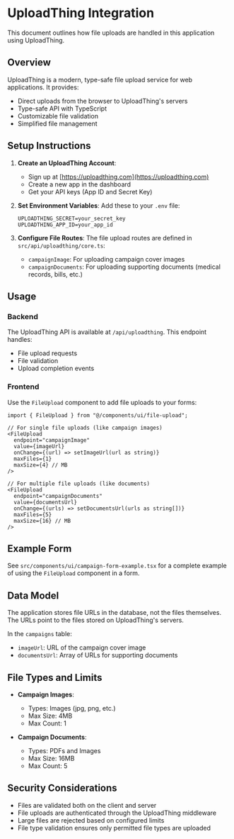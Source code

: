 # UploadThing Integration

This document outlines how file uploads are handled in this application using UploadThing.

## Overview

UploadThing is a modern, type-safe file upload service for web applications. It provides:

- Direct uploads from the browser to UploadThing's servers
- Type-safe API with TypeScript
- Customizable file validation
- Simplified file management

## Setup Instructions

1. **Create an UploadThing Account**:
   - Sign up at [https://uploadthing.com](https://uploadthing.com)
   - Create a new app in the dashboard
   - Get your API keys (App ID and Secret Key)

2. **Set Environment Variables**:
   Add these to your `.env` file:
   ```
   UPLOADTHING_SECRET=your_secret_key
   UPLOADTHING_APP_ID=your_app_id
   ```

3. **Configure File Routes**:
   The file upload routes are defined in `src/api/uploadthing/core.ts`:
   - `campaignImage`: For uploading campaign cover images
   - `campaignDocuments`: For uploading supporting documents (medical records, bills, etc.)

## Usage

### Backend

The UploadThing API is available at `/api/uploadthing`. This endpoint handles:
- File upload requests
- File validation
- Upload completion events

### Frontend

Use the `FileUpload` component to add file uploads to your forms:

```tsx
import { FileUpload } from "@/components/ui/file-upload";

// For single file uploads (like campaign images)
<FileUpload
  endpoint="campaignImage"
  value={imageUrl}
  onChange={(url) => setImageUrl(url as string)}
  maxFiles={1}
  maxSize={4} // MB
/>

// For multiple file uploads (like documents)
<FileUpload
  endpoint="campaignDocuments"
  value={documentsUrl}
  onChange={(urls) => setDocumentsUrl(urls as string[])}
  maxFiles={5}
  maxSize={16} // MB
/>
```

## Example Form

See `src/components/ui/campaign-form-example.tsx` for a complete example of using the `FileUpload` component in a form.

## Data Model

The application stores file URLs in the database, not the files themselves. The URLs point to the files stored on UploadThing's servers.

In the `campaigns` table:
- `imageUrl`: URL of the campaign cover image
- `documentsUrl`: Array of URLs for supporting documents

## File Types and Limits

- **Campaign Images**: 
  - Types: Images (jpg, png, etc.)
  - Max Size: 4MB
  - Max Count: 1

- **Campaign Documents**:
  - Types: PDFs and Images
  - Max Size: 16MB
  - Max Count: 5

## Security Considerations

- Files are validated both on the client and server
- File uploads are authenticated through the UploadThing middleware
- Large files are rejected based on configured limits
- File type validation ensures only permitted file types are uploaded 